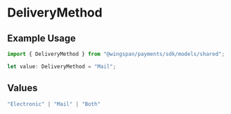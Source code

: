 # DeliveryMethod

## Example Usage

```typescript
import { DeliveryMethod } from "@wingspan/payments/sdk/models/shared";

let value: DeliveryMethod = "Mail";
```

## Values

```typescript
"Electronic" | "Mail" | "Both"
```